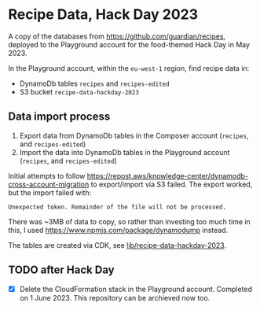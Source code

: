 # Recipe Data, Hack Day 2023
A copy of the databases from https://github.com/guardian/recipes, deployed to the Playground account for the food-themed Hack Day in May 2023.

In the Playground account, within the `eu-west-1` region, find recipe data in:
  - DynamoDb tables `recipes` and `recipes-edited`
  - S3 bucket `recipe-data-hackday-2023`

## Data import process
1. Export data from DynamoDb tables in the Composer account (`recipes`, and `recipes-edited`)
2. Import the data into DynamoDb tables in the Playground account (`recipes`, and `recipes-edited`)

Initial attempts to follow https://repost.aws/knowledge-center/dynamodb-cross-account-migration to export/import via S3 failed.
The export worked, but the import failed with:

```log
Unexpected token. Remainder of the file will not be processed.
```

There was ~3MB of data to copy, so rather than investing too much time in this, I used https://www.npmjs.com/package/dynamodump instead.

The tables are created via CDK, see [lib/recipe-data-hackday-2023](lib/recipe-data-hackday-2023.ts).

## TODO after Hack Day
- [X] Delete the CloudFormation stack in the Playground account. Completed on 1 June 2023. This repository can be archieved now too.
